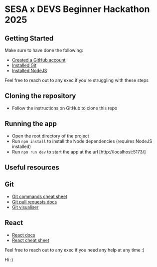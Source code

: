 # SESA x DEVS Beginner Hackathon 2025

## Getting Started

Make sure to have done the following:

- [Created a GitHub account](https://docs.github.com/en/get-started )
- [Installed Git](https://github.com/git-guides/install-git)
- [Installed NodeJS](https://nodejs.org/en/download)

Feel free to reach out to any exec if you're struggling with these steps

## Cloning the repository

- Follow the instructions on GitHub to clone this repo

## Running the app

- Open the root directory of the project
- Run `npm install` to install the Node dependencies (requires NodeJS installed)
- Run `npm run dev` to start the app at the url [http://localhost:5173/]

## Useful resources

## Git
- [Git commands cheat sheet](https://education.github.com/git-cheat-sheet-education.pdf)
- [Git pull requests docs](https://docs.github.com/en/pull-requests/collaborating-with-pull-requests/proposing-changes-to-your-work-with-pull-requests/creating-a-pull-request)
- [Git visualiser](https://learngitbranching.js.org/)

## React
- [React docs](https://react.dev/learn)
- [React cheat sheet](https://www.freecodecamp.org/news/the-react-cheatsheet/)


Feel free to reach out to any exec if you need any help at any time :)

Hi :)